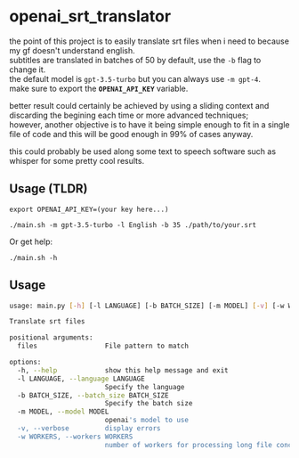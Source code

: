# openai_srt_translator

the point of this project is to easily translate srt files when i need to because my gf doesn't understand english.  
subtitles are translated in batches of 50 by default, use the `-b` flag to change it.  
the default model is `gpt-3.5-turbo` but you can always use `-m gpt-4`.  
make sure to export the **`OPENAI_API_KEY`** variable.

better result could certainly be achieved by using a sliding context and discarding the begining each time or more advanced techniques;  
however, another objective is to have it being simple enough to fit in a single file of code and this will be good enough in 99% of cases anyway.  

this could probably be used along some text to speech software such as whisper for some pretty cool results.

## Usage (TLDR)

```shell
export OPENAI_API_KEY=(your key here...)

./main.sh -m gpt-3.5-turbo -l English -b 35 ./path/to/your.srt
```

Or get help:

```shell
./main.sh -h
```

## Usage

```bash
usage: main.py [-h] [-l LANGUAGE] [-b BATCH_SIZE] [-m MODEL] [-v] [-w WORKERS] files [files ...]

Translate srt files

positional arguments:
  files                 File pattern to match

options:
  -h, --help            show this help message and exit
  -l LANGUAGE, --language LANGUAGE
                        Specify the language
  -b BATCH_SIZE, --batch_size BATCH_SIZE
                        Specify the batch size
  -m MODEL, --model MODEL
                        openai's model to use
  -v, --verbose         display errors
  -w WORKERS, --workers WORKERS
                        number of workers for processing long file concurrently
```
